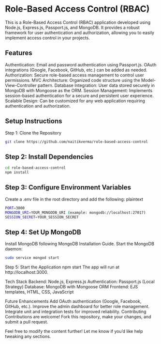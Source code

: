 # Role-Based Access Control (RBAC)
This is a Role-Based Access Control (RBAC) application developed using Node.js, Express.js, Passport.js, and MongoDB. It provides a robust framework for user authentication and authorization, allowing you to easily implement access control in your projects.

## Features
Authentication: Email and password authentication using Passport.js. OAuth integrations (Google, Facebook, GitHub, etc.) can be added as needed.
Authorization: Secure role-based access management to control user permissions.
MVC Architecture: Organized code structure using the Model-View-Controller pattern.
Database Integration: User data stored securely in MongoDB with Mongoose as the ORM.
Session Management: Implements session-based authentication for a secure and persistent user experience.
Scalable Design: Can be customized for any web application requiring authentication and authorization.

## Setup Instructions
Step 1: Clone the Repository

```bash
git clone https://github.com/naitikverma/role-based-access-control
```
## Step 2: Install Dependencies
```bash
cd role-based-access-control
npm install
```

## Step 3: Configure Environment Variables



Create a .env file in the root directory and add the following:
plaintext
```bash
PORT=3000
MONGODB_URI=YOUR_MONGODB_URI (example: mongodb://localhost:27017)
SESSION_SECRET=YOUR_SESSION_SECRET
```


## Step 4: Set Up MongoDB
Install MongoDB following MongoDB Installation Guide.
Start the MongoDB daemon:
```bash
sudo service mongod start
```

Step 5: Start the Application
npm start
The app will run at http://localhost:3000.

Tech Stack
Backend: Node.js, Express.js
Authentication: Passport.js (Local Strategy)
Database: MongoDB with Mongoose ORM
Frontend: EJS templates, HTML, CSS, JavaScript


Future Enhancements
Add OAuth authentication (Google, Facebook, GitHub, etc.).
Improve the admin dashboard for better role management.
Integrate unit and integration tests for improved reliability.
Contributing
Contributions are welcome! Fork this repository, make your changes, and submit a pull request.


Feel free to modify the content further! Let me know if you’d like help tweaking any sections.






